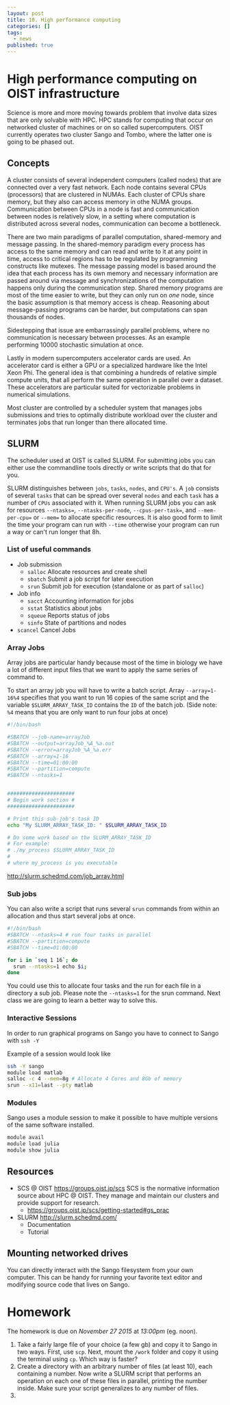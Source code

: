```yaml
---
layout: post
title: 10. High performance computing
categories: []
tags:
  - news
published: true
---
```

# High performance computing on OIST infrastructure
Science is more and more moving towards problem that involve data sizes that are only solvable with HPC. HPC stands for computing that occur on networked cluster of machines or on so called supercomputers. OIST currently operates two cluster Sango and Tombo, where the latter one is going to be phased out.

## Concepts
A cluster consists of several independent computers (called nodes) that are connected over a very fast network. Each node contains several CPUs (processors) that are clustered in NUMAs. Each cluster of CPUs share memory, but they also can access memory in othe NUMA groups. Communication between CPUs in a node is fast and communication between nodes is relatively slow, in a setting where computation is distributed across several nodes, communication can become a bottleneck.

There are two main paradigms of parallel computation, shared-memory and message passing. In the shared-memory paradigm every process has access to the same memory and can read and write to it at any point in time, access to critical regions has to be regulated by programming constructs like mutexes. The message passing model is based around the idea that each process has its own memory and necessary information are passed around via message and synchronizations of the computation happens only during the communication step. Shared memory programs are most of the time easier to write, but they can only run on *one* node, since the basic assumption is that memory access is cheap. Reasoning about message-passing programs can be harder, but computations can span thousands of nodes.

Sidestepping that issue are embarrassingly parallel problems, where no communication is necessary between processes. As an example performing 10000 stochastic simulation at once.

Lastly in modern supercomputers accelerator cards are used. An accelerator card is either a GPU or a specialized hardware like the Intel Xeon Phi. The general idea is that combining a hundreds of relative simple compute units, that all perform the same operation in parallel over a dataset. These accelerators are particular suited for vectorizable problems in numerical simulations.

Most cluster are controlled by a scheduler system that manages jobs submissions and tries to optimally distribute workload over the cluster and terminates jobs that run longer than there allocated time.

## SLURM
The scheduler used at OIST is called SLURM. For submitting jobs you can either use the commandline tools directly or write scripts that do that for you.

SLURM distinguishes between `jobs`, `tasks`, `nodes`, and `CPU's`. A `job` consists of several `tasks` that can be spread over several `nodes` and each `task` has a number of `CPUs` associated with it. When running SLURM jobs you can ask for resources `--ntasks=`, `--ntasks-per-node`, `--cpus-per-task=`, and `--mem-per-cpu=` or `--mem=` to allocate specific resources. It is also good form to limit the time your program can run with `--time` otherwise your program can run a way or can't run longer that 8h.

### List of useful commands

- Job submission
  - `salloc` Allocate resources and create shell
  - `sbatch` Submit a job script for later execution
  - `srun` Submit job for execution (standalone or as part of `salloc`)
- Job info
  - `sacct` Accounting information for jobs
  - `sstat` Statistics about jobs
  - `squeue` Reports status of jobs
  - `sinfo` State of partitions and nodes
- `scancel` Cancel Jobs

### Array Jobs
Array jobs are particular handy because most of the time in biology we have a lot of different input files that we want to apply the same series of command to.

To start an array job you will have to write a batch script. Array `--array=1-16%4` specifies that you want to run 16 copies of the same script and the variable `$SLURM_ARRAY_TASK_ID` contains the `ID` of the batch job. (Side note: `%4` means that you are only want to run four jobs at once)

```bash
#!/bin/bash

#SBATCH --job-name=arrayJob
#SBATCH --output=arrayJob_%A_%a.out
#SBATCH --error=arrayJob_%A_%a.err
#SBATCH --array=1-16
#SBATCH --time=01:00:00
#SBATCH --partition=compute
#SBATCH --ntasks=1


######################
# Begin work section #
######################

# Print this sub-job's task ID
echo "My SLURM_ARRAY_TASK_ID: " $SLURM_ARRAY_TASK_ID

# Do some work based on the SLURM_ARRAY_TASK_ID
# For example:
# ./my_process $SLURM_ARRAY_TASK_ID
#
# where my_process is you executable
```

http://slurm.schedmd.com/job_array.html

### Sub jobs
You can also write a script that runs several `srun` commands from within an allocation and thus start several jobs at once.

```bash
#!/bin/bash
#SBATCH --ntasks=4 # run four tasks in parallel
#SBATCH --partition=compute
#SBATCH --time=01:00:00

for i in `seq 1 16`; do
  srun --ntasks=1 echo $i;
done
```
You could use this to allocate four tasks and the run for each file in a directory a sub job. Please note the `--ntasks=1` for the srun command. Next class we are going to learn a better way to solve this.

### Interactive Sessions
In order to run graphical programs on Sango you have to connect to Sango with `ssh -Y`

Example of a session would look like

```bash
ssh -Y sango
module load matlab
salloc -c 4 --mem=8g # Allocate 4 Cores and 8Gb of memory
srun --x11=last --pty matlab
```

### Modules
Sango uses a module session to make it possible to have multiple versions of the same software installed.

```bash
module avail
module load julia
module show julia
```

## Resources
- SCS @ OIST https://groups.oist.jp/scs
  SCS is the normative information source about HPC @ OIST. They manage and maintain our clusters and provide support for research.
  - https://groups.oist.jp/scs/getting-started#gs_prac
- SLURM http://slurm.schedmd.com/
  - Documentation
  - Tutorial

## Mounting networked drives
You can directly interact with the Sango filesystem from your own computer. This can be handy for running your favorite text editor and modifying source code that lives on Sango.

# Homework
The homework is due on *November 27 2015* at *13:00pm* (eg. noon).

1. Take a fairly large file of your choice (a few gb) and copy it to Sango in two ways. First, use `scp`. Next, mount the `/work` folder and copy it using the terminal using `cp`. Which way is faster?
2. Create a directory with an arbitrary number of files (at least 10), each containing a number. Now write a SLURM script that performs an operation on each one of these files in parallel, printing the number inside. Make sure your script generalizes to any number of files.
3. 
